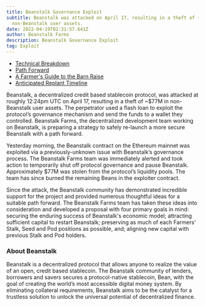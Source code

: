 ```yaml
---
title: Beanstalk Governance Exploit
subtitle: Beanstalk was attacked on April 17, resulting in a theft of ~$77M in
  non-Beanstalk user assets.
date: 2022-04-19T02:31:57.641Z
author: Beanstalk Farms
description: Beanstalk Governance Exploit
tag: Exploit
---
```


* [Technical Breakdown](https://medium.com/@nvy_0x/the-beanstalk-bean-exploit-b038f4d324ea)
* [Path Forward](/blog/path-forward)
* [A Farmer's Guide to the Barn Raise](/blog/a-farmers-guide-to-the-barn-raise)
* [Anticipated Replant Timeline](/blog/anticipated-replant-timeline)

Beanstalk, a decentralized credit based stablecoin protocol, was attacked at roughly 12:24pm UTC on April 17, resulting in a theft of ~$77M in non-Beanstalk user assets. The perpetrator used a flash loan to exploit the protocol’s governance mechanism and send the funds to a wallet they controlled. Beanstalk Farms, the decentralized development team working on Beanstalk, is preparing a strategy to safely re-launch a more secure Beanstalk with a path forward.

Yesterday morning, the Beanstalk contract on the Ethereum mainnet was exploited via a previously-unknown issue with Beanstalk’s governance process. The Beanstalk Farms team was immediately alerted and took action to temporarily shut off protocol governance and pause Beanstalk. Approximately $77M was stolen from the protocol’s liquidity pools. The team has since burned the remaining Beans in the exploiter contract.

Since the attack, the Beanstalk community has demonstrated incredible support for the project and provided numerous thoughtful ideas for a suitable path forward. The Beanstalk Farms team has taken these ideas into consideration and developed a proposal with four primary goals in mind: securing the enduring success of Beanstalk's economic model; attracting sufficient capital to restart Beanstalk; preserving as much of each Farmers' Stalk, Seed and Pod positions as possible, and; aligning new capital with previous Stalk and Pod holders.

### About Beanstalk

Beanstalk is a decentralized protocol that allows anyone to realize the value of an open, credit based stablecoin. The Beanstalk community of lenders, borrowers and savers secures a protocol-native stablecoin, Bean, with the goal of creating the world’s most accessible digital money system. By eliminating collateral requirements, Beanstalk aims to be the catalyst for a trustless solution to unlock the universal potential of decentralized finance.